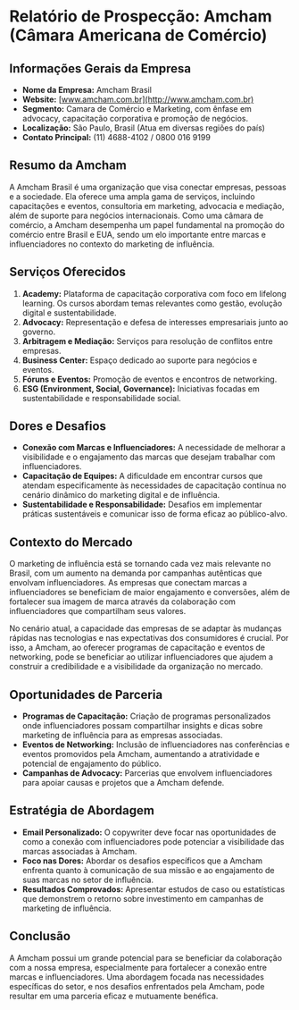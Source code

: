# Relatório de Prospecção: Amcham (Câmara Americana de Comércio)

## Informações Gerais da Empresa
- **Nome da Empresa:** Amcham Brasil
- **Website:** [www.amcham.com.br](http://www.amcham.com.br)
- **Segmento:** Camara de Comércio e Marketing, com ênfase em advocacy, capacitação corporativa e promoção de negócios.
- **Localização:** São Paulo, Brasil (Atua em diversas regiões do país)
- **Contato Principal:** (11) 4688-4102 / 0800 016 9199

## Resumo da Amcham
A Amcham Brasil é uma organização que visa conectar empresas, pessoas e a sociedade. Ela oferece uma ampla gama de serviços, incluindo capacitações e eventos, consultoria em marketing, advocacia e mediação, além de suporte para negócios internacionais. Como uma câmara de comércio, a Amcham desempenha um papel fundamental na promoção do comércio entre Brasil e EUA, sendo um elo importante entre marcas e influenciadores no contexto do marketing de influência.

## Serviços Oferecidos
1. **Academy:** Plataforma de capacitação corporativa com foco em lifelong learning. Os cursos abordam temas relevantes como gestão, evolução digital e sustentabilidade.
2. **Advocacy:** Representação e defesa de interesses empresariais junto ao governo.
3. **Arbitragem e Mediação:** Serviços para resolução de conflitos entre empresas.
4. **Business Center:** Espaço dedicado ao suporte para negócios e eventos.
5. **Fóruns e Eventos:** Promoção de eventos e encontros de networking.
6. **ESG (Environment, Social, Governance):** Iniciativas focadas em sustentabilidade e responsabilidade social.

## Dores e Desafios
- **Conexão com Marcas e Influenciadores:** A necessidade de melhorar a visibilidade e o engajamento das marcas que desejam trabalhar com influenciadores.
- **Capacitação de Equipes:** A dificuldade em encontrar cursos que atendam especificamente às necessidades de capacitação contínua no cenário dinâmico do marketing digital e de influência.
- **Sustentabilidade e Responsabilidade:** Desafios em implementar práticas sustentáveis e comunicar isso de forma eficaz ao público-alvo.

## Contexto do Mercado
O marketing de influência está se tornando cada vez mais relevante no Brasil, com um aumento na demanda por campanhas autênticas que envolvam influenciadores. As empresas que conectam marcas a influenciadores se beneficiam de maior engajamento e conversões, além de fortalecer sua imagem de marca através da colaboração com influenciadores que compartilham seus valores. 

No cenário atual, a capacidade das empresas de se adaptar às mudanças rápidas nas tecnologias e nas expectativas dos consumidores é crucial. Por isso, a Amcham, ao oferecer programas de capacitação e eventos de networking, pode se beneficiar ao utilizar influenciadores que ajudem a construir a credibilidade e a visibilidade da organização no mercado.

## Oportunidades de Parceria
- **Programas de Capacitação:** Criação de programas personalizados onde influenciadores possam compartilhar insights e dicas sobre marketing de influência para as empresas associadas.
- **Eventos de Networking:** Inclusão de influenciadores nas conferências e eventos promovidos pela Amcham, aumentando a atratividade e potencial de engajamento do público.
- **Campanhas de Advocacy:** Parcerias que envolvem influenciadores para apoiar causas e projetos que a Amcham defende.

## Estratégia de Abordagem
- **Email Personalizado:** O copywriter deve focar nas oportunidades de como a conexão com influenciadores pode potenciar a visibilidade das marcas associadas à Amcham. 
- **Foco nas Dores:** Abordar os desafios específicos que a Amcham enfrenta quanto à comunicação de sua missão e ao engajamento de suas marcas no setor de influência.
- **Resultados Comprovados:** Apresentar estudos de caso ou estatísticas que demonstrem o retorno sobre investimento em campanhas de marketing de influência.

## Conclusão
A Amcham possui um grande potencial para se beneficiar da colaboração com a nossa empresa, especialmente para fortalecer a conexão entre marcas e influenciadores. Uma abordagem focada nas necessidades específicas do setor, e nos desafios enfrentados pela Amcham, pode resultar em uma parceria eficaz e mutuamente benéfica.